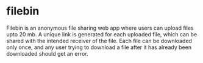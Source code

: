 # filebin
Filebin is an anonymous file sharing web app where users can upload files upto 20 mb. A unique link is generated for each uploaded file, which can be shared with the intended receiver of the file. Each file can be downloaded only once, and any user trying to download a file after it has already been downloaded should get an error.
